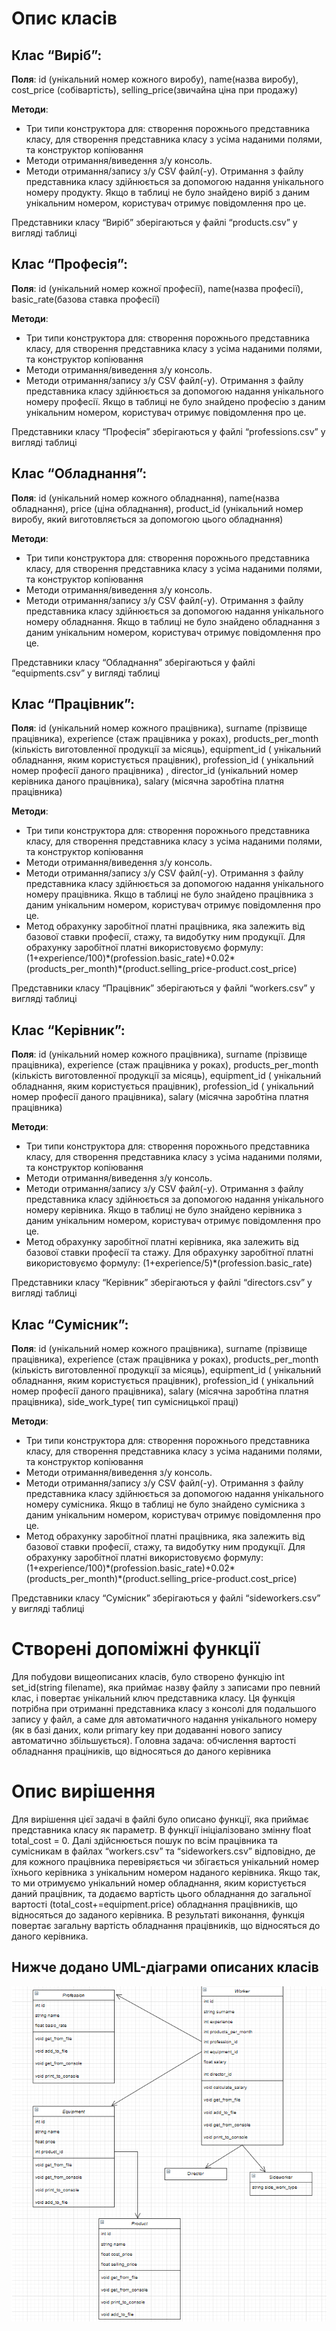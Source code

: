 # Опис класів

## Клас “Виріб”:
**Поля**: id (унікальний номер кожного виробу), name(назва виробу), cost_price (собівартість), selling_price(звичайна ціна при продажу)

**Методи**:
- Три типи конструктора для: створення порожнього представника класу, для створення представника класу з усіма наданими полями, та конструктор копіювання
- Методи отримання/виведення з/у консоль.
- Методи отримання/запису з/у CSV файл(-у). Отримання з файлу представника класу здійнюється за допомогою надання унікального номеру продукту. Якщо в таблиці не було знайдено виріб з даним унікальним номером, користувач отримує повідомлення про це.  

Представники класу “Виріб” зберігаються у файлі “products.csv” у вигляді таблиці

## Клас “Професія”:
**Поля**: id (унікальний номер кожної професії), name(назва професії), basic_rate(базова ставка професії)

**Методи**:
- Три типи конструктора для: створення порожнього представника класу, для створення представника класу з усіма наданими полями, та конструктор копіювання
- Методи отримання/виведення з/у консоль.
- Методи отримання/запису з/у CSV файл(-у). Отримання з файлу представника класу здійнюється за допомогою надання унікального номеру професії. Якщо в таблиці не було знайдено професію з даним унікальним номером, користувач отримує повідомлення про це.  

Представники класу “Професія” зберігаються у файлі “professions.csv” у вигляді таблиці

## Клас “Обладнання”:
**Поля**: id (унікальний номер кожного обладнання), name(назва обладнання), price (ціна обладнання), product_id (унікальний номер виробу, який виготовляється за допомогою цього обладнання)

**Методи**:
- Три типи конструктора для: створення порожнього представника класу, для створення представника класу з усіма наданими полями, та конструктор копіювання
- Методи отримання/виведення з/у консоль.
- Методи отримання/запису з/у CSV файл(-у). Отримання з файлу представника класу здійнюється за допомогою надання унікального номеру обладнання. Якщо в таблиці не було знайдено обладнання з даним унікальним номером, користувач отримує повідомлення про це.  

Представники класу “Обладнання” зберігаються у файлі “equipments.csv” у вигляді таблиці

## Клас “Працівник”:
**Поля**: id (унікальний номер кожного працівника), surname (прізвище працівника), experience (стаж працівника у роках), products_per_month (кількість виготовленної продукції за місяць), equipment_id ( унікальний обладнання, яким користується працівник), profession_id ( унікальний номер професії даного працівника) , director_id (унікальний номер керівника даного працівника), salary (місячна заробтіна платня працівника)

**Методи**:
- Три типи конструктора для: створення порожнього представника класу, для створення представника класу з усіма наданими полями, та конструктор копіювання
- Методи отримання/виведення з/у консоль.
- Методи отримання/запису з/у CSV файл(-у). Отримання з файлу представника класу здійнюється за допомогою надання унікального номеру працівника. Якщо в таблиці не було знайдено працівника з даним унікальним номером, користувач отримує повідомлення про це.
- Метод обрахунку заробітної платні працівника, яка залежить від базової ставки професії, стажу, та видобутку ним продукції. Для обрахунку заробітної платні використовуємо формулу: (1+experience/100)\*(profession.basic_rate)+0.02\*(products_per_month)\*(product.selling_price-product.cost_price)  

Представники класу “Працівник” зберігаються у файлі “workers.csv” у вигляді таблиці

## Клас “Керівник”:
**Поля**: id (унікальний номер кожного працівника), surname (прізвище працівника), experience (стаж працівника у роках), products_per_month (кількість виготовленної продукції за місяць), equipment_id ( унікальний обладнання, яким користується працівник), profession_id ( унікальний номер професії даного працівника), salary (місячна заробтіна платня працівника)

**Методи**:
- Три типи конструктора для: створення порожнього представника класу, для створення представника класу з усіма наданими полями, та конструктор копіювання
- Методи отримання/виведення з/у консоль.
- Методи отримання/запису з/у CSV файл(-у). Отримання з файлу представника класу здійнюється за допомогою надання унікального номеру керівника. Якщо в таблиці не було знайдено керівника з даним унікальним номером, користувач отримує повідомлення про це.
- Метод обрахунку заробітної платні керівника, яка залежить від базової ставки професії та стажу. Для обрахунку заробітної платні використовуємо формулу: (1+experience/5)\*(profession.basic_rate)  

Представники класу “Керівник” зберігаються у файлі “directors.csv” у вигляді таблиці

## Клас “Сумісник”:
**Поля**: id (унікальний номер кожного працівника), surname (прізвище працівника), experience (стаж працівника у роках), products_per_month (кількість виготовленної продукції за місяць), equipment_id ( унікальний обладнання, яким користується працівник), profession_id ( унікальний номер професії даного працівника), salary (місячна заробтіна платня працівника), side_work_type( тип сумісницької праці)

**Методи**:
- Три типи конструктора для: створення порожнього представника класу, для створення представника класу з усіма наданими полями, та конструктор копіювання
- Методи отримання/виведення з/у консоль.
- Методи отримання/запису з/у CSV файл(-у). Отримання з файлу представника класу здійнюється за допомогою надання унікального номеру сумісника. Якщо в таблиці не було знайдено сумісника з даним унікальним номером, користувач отримує повідомлення про це.
- Метод обрахунку заробітної платні працівника, яка залежить від базової ставки професії, стажу, та видобутку ним продукції. Для обрахунку заробітної платні використовуємо формулу: (1+experience/100)\*(profession.basic_rate)+0.02\*(products_per_month)\*(product.selling_price-product.cost_price)  

Представники класу “Сумісник” зберігаються у файлі “sideworkers.csv” у вигляді таблиці

# Створені допоміжні функції
Для побудови вищеописаних класів, було створено функцію int set_id(string filename), яка приймає назву файлу з записами про певний клас, і повертає унікальний ключ представника класу. Ця функція потрібна при отриманні представника класу з консолі для подальшого запису у файл, а саме для автоматичного надання унікального номеру (як в базі даних, коли primary key при додаванні нового запису автоматично збільшується).
Головна задача: обчислення вартості обладнання праціників, що відносяться до даного керівника

# Опис вирішення
Для вирішення цієї задачі в файлі було описано функції, яка приймає представника класу як параметр. В функції ініціалізовано змінну float total_cost = 0.  Далі здійснюється пошук по всім працівника та сумісникам в файлах “workers.csv” та “sideworkers.csv” відповідно, де для кожного працівника перевіряється чи збігається унікальний номер їхнього керівника з унікальним номером наданого керівника. Якщо так, то ми отримуємо унікальний номер обладнання, яким користується даний працівник, та додаємо вартість цього обладнання до загальної вартості (total_cost+=equipment.price) обладнання працівників, що відносяться до заданого керівника.
В результаті виконання, функція повертає загальну вартість обладнання працівників, що відносяться до даного керівника.

## Нижче додано UML-діаграми описаних класів
![UML-Diagram](uml-diagrams.png)
 
